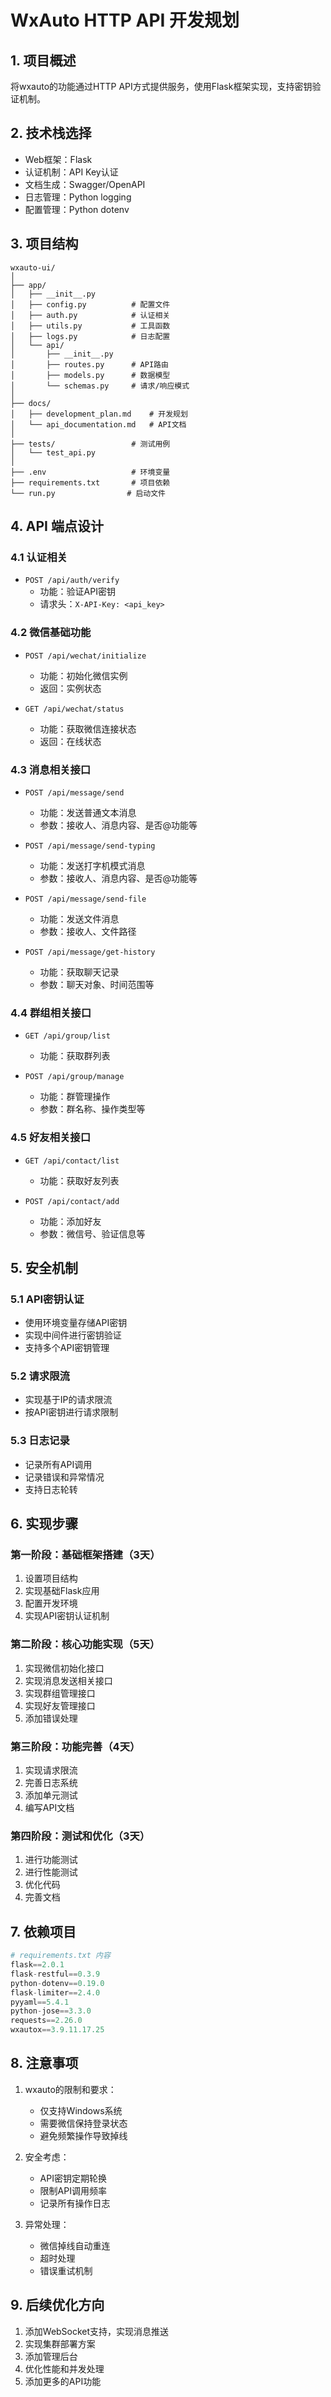 # WxAuto HTTP API 开发规划

## 1. 项目概述

将wxauto的功能通过HTTP API方式提供服务，使用Flask框架实现，支持密钥验证机制。

## 2. 技术栈选择

- Web框架：Flask
- 认证机制：API Key认证
- 文档生成：Swagger/OpenAPI
- 日志管理：Python logging
- 配置管理：Python dotenv

## 3. 项目结构

```
wxauto-ui/
│
├── app/
│   ├── __init__.py
│   ├── config.py          # 配置文件
│   ├── auth.py            # 认证相关
│   ├── utils.py           # 工具函数
│   ├── logs.py            # 日志配置
│   └── api/
│       ├── __init__.py
│       ├── routes.py      # API路由
│       ├── models.py      # 数据模型
│       └── schemas.py     # 请求/响应模式
│
├── docs/
│   ├── development_plan.md    # 开发规划
│   └── api_documentation.md   # API文档
│
├── tests/                 # 测试用例
│   └── test_api.py
│
├── .env                   # 环境变量
├── requirements.txt       # 项目依赖
└── run.py                # 启动文件
```

## 4. API 端点设计

### 4.1 认证相关

- `POST /api/auth/verify`
  - 功能：验证API密钥
  - 请求头：`X-API-Key: <api_key>`

### 4.2 微信基础功能

- `POST /api/wechat/initialize`
  - 功能：初始化微信实例
  - 返回：实例状态

- `GET /api/wechat/status`
  - 功能：获取微信连接状态
  - 返回：在线状态

### 4.3 消息相关接口

- `POST /api/message/send`
  - 功能：发送普通文本消息
  - 参数：接收人、消息内容、是否@功能等

- `POST /api/message/send-typing`
  - 功能：发送打字机模式消息
  - 参数：接收人、消息内容、是否@功能等

- `POST /api/message/send-file`
  - 功能：发送文件消息
  - 参数：接收人、文件路径

- `POST /api/message/get-history`
  - 功能：获取聊天记录
  - 参数：聊天对象、时间范围等

### 4.4 群组相关接口

- `GET /api/group/list`
  - 功能：获取群列表

- `POST /api/group/manage`
  - 功能：群管理操作
  - 参数：群名称、操作类型等

### 4.5 好友相关接口

- `GET /api/contact/list`
  - 功能：获取好友列表

- `POST /api/contact/add`
  - 功能：添加好友
  - 参数：微信号、验证信息等

## 5. 安全机制

### 5.1 API密钥认证
- 使用环境变量存储API密钥
- 实现中间件进行密钥验证
- 支持多个API密钥管理

### 5.2 请求限流
- 实现基于IP的请求限流
- 按API密钥进行请求限制

### 5.3 日志记录
- 记录所有API调用
- 记录错误和异常情况
- 支持日志轮转

## 6. 实现步骤

### 第一阶段：基础框架搭建（3天）
1. 设置项目结构
2. 实现基础Flask应用
3. 配置开发环境
4. 实现API密钥认证机制

### 第二阶段：核心功能实现（5天）
1. 实现微信初始化接口
2. 实现消息发送相关接口
3. 实现群组管理接口
4. 实现好友管理接口
5. 添加错误处理

### 第三阶段：功能完善（4天）
1. 实现请求限流
2. 完善日志系统
3. 添加单元测试
4. 编写API文档

### 第四阶段：测试和优化（3天）
1. 进行功能测试
2. 进行性能测试
3. 优化代码
4. 完善文档

## 7. 依赖项目

```python
# requirements.txt 内容
flask==2.0.1
flask-restful==0.3.9
python-dotenv==0.19.0
flask-limiter==2.4.0
pyyaml==5.4.1
python-jose==3.3.0
requests==2.26.0
wxautox==3.9.11.17.25
```

## 8. 注意事项

1. wxauto的限制和要求：
   - 仅支持Windows系统
   - 需要微信保持登录状态
   - 避免频繁操作导致掉线

2. 安全考虑：
   - API密钥定期轮换
   - 限制API调用频率
   - 记录所有操作日志

3. 异常处理：
   - 微信掉线自动重连
   - 超时处理
   - 错误重试机制

## 9. 后续优化方向

1. 添加WebSocket支持，实现消息推送
2. 实现集群部署方案
3. 添加管理后台
4. 优化性能和并发处理
5. 添加更多的API功能